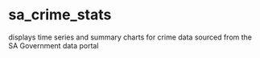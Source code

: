 # sa_crime_stats

displays time series and summary charts for crime data sourced from the SA Government data portal
